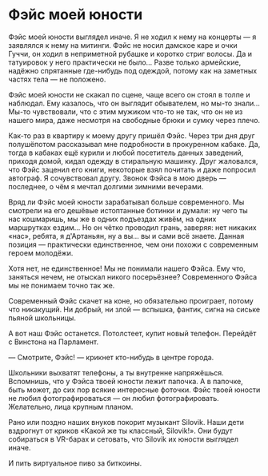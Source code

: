 
# Фэйс моей юности

Фэйс моей юности выглядел иначе. Я не ходил к нему на концерты — я заявлялся к нему на митинги. Фэйс не носил дамское каре и очки Гуччи, он ходил в неприметной рубашке и коротко стриг волосы. Да и татуировок у него практически не было… Разве только армейские, надёжно спрятанные где-нибудь под одеждой, потому как на заметных частях тела — не положено.

Фэйс моей юности не скакал по сцене, чаще всего он стоял в толпе и наблюдал. Ему казалось, что он выглядит обывателем, но мы-то знали… Мы-то чувствовали, что с этим мужиком что-то не так, что он не из нашего мира, даже несмотря на свободные брюки и сумку через плечо.

Как-то раз в квартиру к моему другу пришёл Фэйс. Через три дня друг полушёпотом рассказывал мне подробности в прокуренном кабаке. Да, тогда в кабаках ещё курили и любой посетитель данных заведений, приходя домой, кидал одежду в стиральную машинку. Друг жаловался, что Фэйс заценил его книги, некоторые взял почитать и даже попросил автограф. Я сочувствовал другу. Звонок Фэйса в мою дверь — последнее, о чём я мечтал долгими зимними вечерами.

Вряд ли Фэйс моей юности зарабатывал больше современного. Мы смотрели на его дешёвые истоптанные ботинки и думали: ну чего ты нас кошмаришь, мы же в одних подъездах живём, на одних маршрутках ездим… Но он чётко проводил грань, заверяя: нет никаких «нас», ребята, я д'Артаньян, ну а вы… вы и сами всё знаете. Данная позиция — практически единственное, чем они похожи с современным героем молодёжи.

Хотя нет, не единственное! Мы не понимали нашего Фэйса. Ему что, заняться нечем, не отыскал никого посерьёзнее? Современного Фэйса мы не понимаем точно так же. 

Современный Фэйс скачет на коне, но обязательно проиграет, потому что никакущий. Ни добрый, ни злой — вспышка, фантик, сигна на сиське пьяной школьницы.

А вот наш Фэйс останется. Потолстеет, купит новый телефон. Перейдёт с Винстона на Парламент. 

— Смотрите, Фэйс! — крикнет кто-нибудь в центре города. 

Школьники выхватят телефоны, а ты внутренне напряжёшься. Вспомнишь, что у Фэйса твоей юности лежит папочка. А в папочке, быть может, до сих пор всякие интересные фоточки. Фэйс твоей юности не любил фотографироваться — он любил фотографировать. Желательно, лица крупным планом.

Рано или поздно наших внуков покорит музыкант Silovik. Наши дети вздрогнут от криков «Какой же ты классный, Silovik!». Они будут собираться в VR-барах и сетовать, что Silovik их юности выглядел иначе.

И пить виртуальное пиво за биткоины.